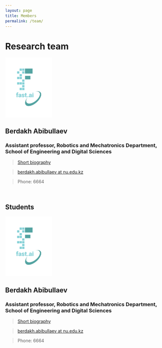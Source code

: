 ```yaml
---
layout: page
title: Members
permalink: /team/
---
```

# Research team

<img src="..\images\logo.png" alt="drawing" width="150"/>

## Berdakh Abibullaev

### Assistant professor, Robotics and Mechatronics Department, School of Engineering and Digital Sciences
 
> [Short biography](https://nu.edu.kz/faculty/berdakh-abibullaev)

> [berdakh.abibullaev at nu.edu.kz](mailto:berdakh.abibullaev@nu.edu.kz)

> Phone: 6664

&nbsp;&nbsp; &nbsp; &nbsp;



## Students

<img src="..\images\logo.png" alt="drawing" width="150"/>

## Berdakh Abibullaev

### Assistant professor, Robotics and Mechatronics Department, School of Engineering and Digital Sciences
 
> [Short biography](https://nu.edu.kz/faculty/berdakh-abibullaev)

> [berdakh.abibullaev at nu.edu.kz](mailto:berdakh.abibullaev@nu.edu.kz)

> Phone: 6664
 